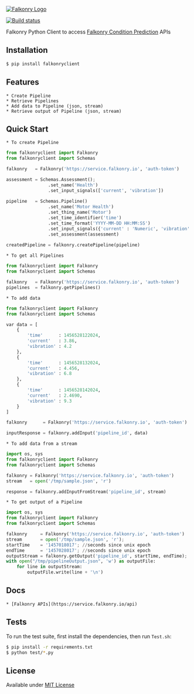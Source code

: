 [![Falkonry Logo](http://static1.squarespace.com/static/55a7df64e4b09f03368a7a78/t/569c6441ab281050fe32c18a/1453089858079/15-logo-transparent-h.png?format=500w)](http://falkonry.com/)

[![Build status](https://img.shields.io/travis/Falkonry/falkonry-python-client.svg?style=flat-square)](https://travis-ci.org/Falkonry/falkonry-python-client)

Falkonry Python Client to access [Falkonry Condition Prediction](falkonry.com) APIs

## Installation

```bash
$ pip install falkonryclient
```

## Features

    * Create Pipeline
    * Retrieve Pipelines
    * Add data to Pipeline (json, stream)
    * Retrieve output of Pipeline (json, stream)
    
## Quick Start

    * To create Pipeline
    
```python
from falkonryclient import Falkonry
from falkonryclient import Schemas

falkonry   = Falkonry('https://service.falkonry.io', 'auth-token')

assessment = Schemas.Assessment();
                .set_name('Health')
                .set_input_signals(['current', 'vibration'])
                        
pipeline   = Schemas.Pipeline()
                .set_name('Motor Health')
                .set_thing_name('Motor')
                .set_time_identifier('time')
                .set_time_format('YYYY-MM-DD HH:MM:SS')
                .set_input_signals({'current' : 'Numeric', 'vibration' : 'Numeric'})
                .set_assessment(assessment)
        
createdPipeline = falkonry.createPipeline(pipeline)
```

    * To get all Pipelines
    
```python
from falkonryclient import Falkonry
from falkonryclient import Schemas

falkonry   = Falkonry('https://service.falkonry.io', 'auth-token')
pipelines  = falkonry.getPipelines()
```

    * To add data
    
```python
from falkonryclient import Falkonry
from falkonryclient import Schemas

var data = [
    {
        'time'      : 1456528122024,
        'current'   : 3.86,
        'vibration' : 4.2
    },
    {
        'time'      : 1456528132024,
        'current'   : 4.456,
        'vibration' : 6.8
    },
    {
        'time'      : 1456528142024,
        'current'   : 2.4690,
        'vibration' : 9.3
    }
]

falkonry      = Falkonry('https://service.falkonry.io', 'auth-token')

inputResponse = falkonry.addInput('pipeline_id', data)
```

    * To add data from a stream
    
```python
import os, sys
from falkonryclient import Falkonry
from falkonryclient import Schemas

falkonry = Falkonry('https://service.falkonry.io', 'auth-token')
stream   = open('/tmp/sample.json', 'r')

response = falkonry.addInputFromStream('pipeline_id', stream)
```

    * To get output of a Pipeline
    
```python
import os, sys
from falkonryclient import Falkonry
from falkonryclient import Schemas

falkonry     = Falkonry('https://service.falkonry.io', 'auth-token')
stream       = open('/tmp/sample.json', 'r');
startTime    = '1457018017'; //seconds since unix epoch 
endTime      = '1457028017'; //seconds since unix epoch
outputStream = falkonry.getOutput('pipeline_id', startTime, endTime);
with open("/tmp/pipelineOutput.json", 'w') as outputFile:
    for line in outputStream:
        outputFile.write(line + '\n')
```

## Docs

    * [Falkonry APIs](https://service.falkonry.io/api)
     
## Tests

  To run the test suite, first install the dependencies, then run `Test.sh`:
  
```bash
$ pip install -r requirements.txt
$ python test/*.py
```

## License

  Available under [MIT License](LICENSE)
